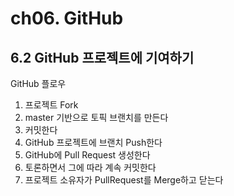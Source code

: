# ch06. GitHub
## 6.2 GitHub 프로젝트에 기여하기
GitHub 플로우
1. 프로젝트 Fork
2. master 기반으로 토픽 브랜치를 만든다
3. 커밋한다
4. GitHub 프로젝트에 브랜치 Push한다
5. GitHub에 Pull Request 생성한다
6. 토론하면서 그에 따라 계속 커밋한다
7. 프로젝트 소유자가 PullRequest를 Merge하고 닫는다
